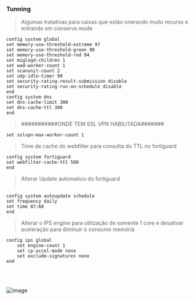 

### Tunning
> Algumas tratativas para caixas que estão onerando muito recurso e entrando em conserve mode
```
config system global
set memory-use-threshold-extreme 97
set memory-use-threshold-green 90
set memory-use-threshold-red 94
set miglogd-children 1
set wad-worker-count 1
set scanunit-count 2
set udp-idle-timer 90
set security-rating-result-submission disable
set security-rating-run-on-schedule disable
end
config system dns
set dns-cache-limit 300
set dns-cache-ttl 300
end
```

> ###########ONDE TEM SSL VPN HABILITADA#######
```
set sslvpn-max-worker-count 1 
```
> Time de cache do webfilter para consulta do TTL no fortiguard
```
config system fortiguard
set webfilter-cache-ttl 500
end
 ```
> Alterar Update automatico do fortiguard </br></br>

```
config system autoupdate schedule
set frequency daily
set time 07:60
end
```
> Alterar o IPS engine para utilização de somente 1 core e desativar aceleração para diminuir o consumo memória
```
config ips global
    set engine-count 1
    set cp-accel-mode none
    set exclude-signatures none
end
```
</br></br>

![image](https://github.com/user-attachments/assets/af521807-b3d9-47d6-bccb-db0492d67a14) </br></br></br></br>




